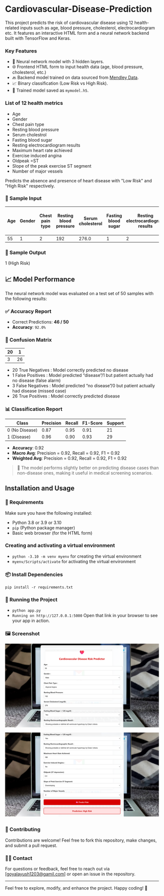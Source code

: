 # Cardiovascular-Disease-Prediction
This project predicts the risk of cardiovascular disease using 12 health-related inputs such as age, blood pressure, cholesterol, electrocardiogram etc. It features an interactive HTML form and a neural network backend built with TensorFlow and Keras.

### Key Features
- 🧠 Neural network model with 3 hidden layers.
- 🌐 Frontend HTML form to input health data (age, blood pressure, cholesterol, etc.)
- 🔙 Backend model trained on data sourced from [Mendley Data](https://data.mendeley.com/datasets/dzz48mvjht/1).
- 📈 Binary classification (Low Risk vs High Risk).
- 💾 Trained model saved as `mymodel.h5`.

### List of 12 health metrics
- Age
- Gender
- Chest pain type
- Resting blood pressure
- Serum cholestrol
- Fasting blood sugar
- Resting electrocardiogram results
- Maximum heart rate achieved
- Exercise induced angina
- Oldpeak =ST
- Slope of the peak exercise ST segment
- Number of major vessels

Predicts the absence and presence of heart disease with "Low Risk" and "High Risk" respectively.

### 🧪 Sample Input

| Age | Gender | Chest pain type | Resting blood pressure | Serum cholesterol | Fasting blood sugar | Resting electrocardiogram results | Maximum heart rate achieved | Exercise induced angina | Oldpeak =ST | Slope of the peak exercise ST segement | Number of major vessels |
|-----|--------|--------|--------|-------|--------|-------------|---------|--------|------|--------|----------|
| 55  | 1      | 2    | 192     | 276.0   | 1     | 2           | 188       | 0      | 0.0   | 2      | 2     |

### 🎯 Sample Output
1 (High Risk)

## 📈 Model Performance

The neural network model was evaluated on a test set of 50 samples with the following results:

### ✅ Accuracy Report

- Correct Predictions: **46 / 50**
- **Accuracy**: `92.0%`

### 🧮 Confusion Matrix

  | 20 | 1 |
  |----|----|
  | 3  | 26|
- 20 True Negatives : Model correctly predicted no disease
- 1 False Positives : Model predicted “disease”/1 but patient actually had no disease (false alarm)
- 3 False Negatives : Model predicted “no disease”/0 but patient actually had disease (missed case)
- 26 True Positives : Model correctly predicted disease

### 📊 Classification Report

| Class | Precision | Recall | F1-Score | Support |
|-------|-----------|--------|----------|---------|
| 0 (No Disease) | 0.87 | 0.95 | 0.91 | 21 |
| 1 (Disease)    | 0.96 | 0.90 | 0.93 | 29 |

- **Accuracy**: 0.92  
- **Macro Avg**: Precision = 0.92, Recall = 0.92, F1 = 0.92  
- **Weighted Avg**: Precision = 0.92, Recall = 0.92, F1 = 0.92

> 📌 The model performs slightly better on predicting disease cases than non-disease ones, making it useful in medical screening scenarios.

## Installation and Usage
### 🔧 Requirements
Make sure you have the following installed:
- Python 3.8 or 3.9 or 3.10
- `pip` (Python package manager)
- Basic web browser (for the HTML form)

### Creating and activating a virtual environment
- `python -3.10 -m venv myenv` for creating the virtual environment
- `myenv/Scripts/activate` for activating the virtual environment

### 📦 Install Dependencies
`pip install -r requirements.txt`

### 🚀 Running the Project
- `python app.py`
- `Running on http://127.0.0.1:5000` Open that link in your browser to see your app in action.

 ### 🖼️ Screenshot
 ![Form Interface](images/screenshot1.png)

 
 ![Form Interface](images/screenshot2.png)


##

### 🤝 Contributing
Contributions are welcome! Feel free to fork this repository, make changes, and submit a pull request.

### 🙋‍♂️ Contact
For questions or feedback, feel free to reach out via [goyalayush1203@gamil.com] or open an issue in the repository.

---
Feel free to explore, modify, and enhance the project. Happy coding! 🚀
